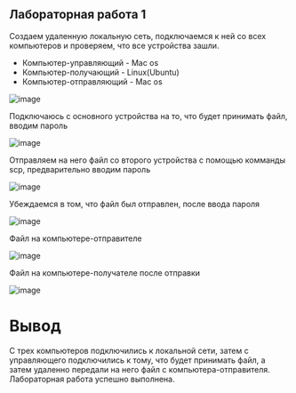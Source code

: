 ## Лабораторная работа 1
Создаем удаленную локальную сеть, подключаемся к ней со всех компьютеров и проверяем, что все устройства зашли.
- Компьютер-управляющий - Mac os
- Компьютер-получающий - Linux(Ubuntu)
- Компьютер-отправляющий - Mac os

![image](https://github.com/Wisenblum/Oblaka/assets/70391455/0290d01a-c180-47f9-b21a-cae1caa979c3)

Подключаюсь с основного устройства на то, что будет принимать файл, вводим пароль

![image](https://github.com/Wisenblum/Oblaka/assets/70391455/544db8e2-df73-4f36-81f7-a78f8e667a54)

Отправляем на него файл со второго устройства с помощью комманды scp, предварительно вводим пароль

![image](https://github.com/Wisenblum/Oblaka/assets/70391455/7be01f87-e1c0-432f-8092-c8450d74b5b7)

Убеждаемся в том, что файл был отправлен, после ввода пароля

![image](https://github.com/Wisenblum/Oblaka/assets/70391455/a4492aac-7d83-46ee-8b41-77f6dcb5ecb4)

Файл на компьютере-отправителе

![image](https://github.com/Wisenblum/Oblaka/assets/70391455/9ecadbed-028e-4ae2-9bd3-2892cce7edc8)

Файл на компьютере-получателе после отправки

![image](https://github.com/Wisenblum/Oblaka/assets/70391455/0bccf005-236a-4de5-8c03-009ac11a44d5)

# Вывод
С трех компьютеров подключились к локальной сети, затем с управляющего подключились к тому, что будет принимать файл, а затем удаленно передали на него файл с компьютера-отправителя. Лабораторная работа успешно выполнена.
